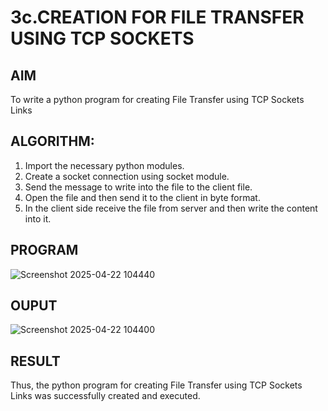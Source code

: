 # 3c.CREATION FOR FILE TRANSFER USING TCP SOCKETS
## AIM
To write a python program for creating File Transfer using TCP Sockets Links
## ALGORITHM:
1. Import the necessary python modules.
2. Create a socket connection using socket module.
3. Send the message to write into the file to the client file.
4. Open the file and then send it to the client in byte format.
5. In the client side receive the file from server and then write the content into it.
## PROGRAM
![Screenshot 2025-04-22 104440](https://github.com/user-attachments/assets/3dfc68d5-c18b-4d4c-80ea-2635eac46489)

## OUPUT
![Screenshot 2025-04-22 104400](https://github.com/user-attachments/assets/171a3334-51f6-44ab-af72-0cd840b7bd46)

## RESULT
Thus, the python program for creating File Transfer using TCP Sockets Links was 
successfully created and executed.
